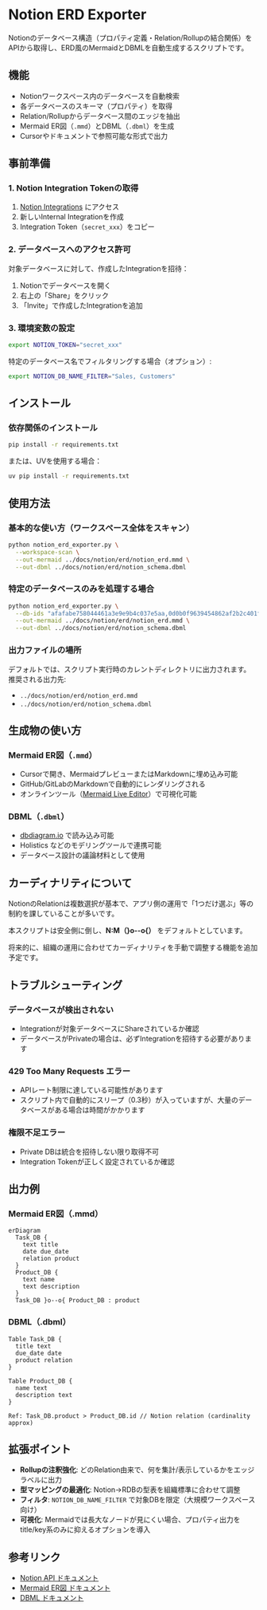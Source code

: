 # Notion ERD Exporter

Notionのデータベース構造（プロパティ定義・Relation/Rollupの結合関係）をAPIから取得し、ERD風のMermaidとDBMLを自動生成するスクリプトです。

## 機能

- Notionワークスペース内のデータベースを自動検索
- 各データベースのスキーマ（プロパティ）を取得
- Relation/Rollupからデータベース間のエッジを抽出
- Mermaid ER図（`.mmd`）とDBML（`.dbml`）を生成
- Cursorやドキュメントで参照可能な形式で出力

## 事前準備

### 1. Notion Integration Tokenの取得

1. [Notion Integrations](https://www.notion.so/my-integrations) にアクセス
2. 新しいInternal Integrationを作成
3. Integration Token（`secret_xxx`）をコピー

### 2. データベースへのアクセス許可

対象データベースに対して、作成したIntegrationを招待：
1. Notionでデータベースを開く
2. 右上の「Share」をクリック
3. 「Invite」で作成したIntegrationを追加

### 3. 環境変数の設定

```bash
export NOTION_TOKEN="secret_xxx"
```

特定のデータベース名でフィルタリングする場合（オプション）:
```bash
export NOTION_DB_NAME_FILTER="Sales, Customers"
```

## インストール

### 依存関係のインストール

```bash
pip install -r requirements.txt
```

または、UVを使用する場合：
```bash
uv pip install -r requirements.txt
```

## 使用方法

### 基本的な使い方（ワークスペース全体をスキャン）

```bash
python notion_erd_exporter.py \
  --workspace-scan \
  --out-mermaid ../docs/notion/erd/notion_erd.mmd \
  --out-dbml ../docs/notion/erd/notion_schema.dbml
```

### 特定のデータベースのみを処理する場合

```bash
python notion_erd_exporter.py \
  --db-ids "afafabe758044461a3e9e9b4c037e5aa,0d0b0f9639454862af2b2c401f229ca6" \
  --out-mermaid ../docs/notion/erd/notion_erd.mmd \
  --out-dbml ../docs/notion/erd/notion_schema.dbml
```

### 出力ファイルの場所

デフォルトでは、スクリプト実行時のカレントディレクトリに出力されます。
推奨される出力先:
- `../docs/notion/erd/notion_erd.mmd`
- `../docs/notion/erd/notion_schema.dbml`

## 生成物の使い方

### Mermaid ER図（`.mmd`）

- Cursorで開き、MermaidプレビューまたはMarkdownに埋め込み可能
- GitHub/GitLabのMarkdownで自動的にレンダリングされる
- オンラインツール（[Mermaid Live Editor](https://mermaid.live/)）で可視化可能

### DBML（`.dbml`）

- [dbdiagram.io](https://dbdiagram.io/) で読み込み可能
- Holistics などのモデリングツールで連携可能
- データベース設計の議論材料として使用

## カーディナリティについて

NotionのRelationは複数選択が基本で、アプリ側の運用で「1つだけ選ぶ」等の制約を課していることが多いです。

本スクリプトは安全側に倒し、**N:M（}o--o{）** をデフォルトとしています。

将来的に、組織の運用に合わせてカーディナリティを手動で調整する機能を追加予定です。

## トラブルシューティング

### データベースが検出されない

- Integrationが対象データベースにShareされているか確認
- データベースがPrivateの場合は、必ずIntegrationを招待する必要があります

### 429 Too Many Requests エラー

- APIレート制限に達している可能性があります
- スクリプト内で自動的にスリープ（0.3秒）が入っていますが、大量のデータベースがある場合は時間がかかります

### 権限不足エラー

- Private DBは統合を招待しない限り取得不可
- Integration Tokenが正しく設定されているか確認

## 出力例

### Mermaid ER図（.mmd）

```mermaid
erDiagram
  Task_DB {
    text title
    date due_date
    relation product
  }
  Product_DB {
    text name
    text description
  }
  Task_DB }o--o{ Product_DB : product
```

### DBML（.dbml）

```dbml
Table Task_DB {
  title text
  due_date date
  product relation
}

Table Product_DB {
  name text
  description text
}

Ref: Task_DB.product > Product_DB.id // Notion relation (cardinality approx)
```

## 拡張ポイント

- **Rollupの注釈強化**: どのRelation由来で、何を集計/表示しているかをエッジラベルに出力
- **型マッピングの最適化**: Notion→RDBの型表を組織標準に合わせて調整
- **フィルタ**: `NOTION_DB_NAME_FILTER` で対象DBを限定（大規模ワークスペース向け）
- **可視化**: Mermaidでは長大なノードが見にくい場合、プロパティ出力をtitle/key系のみに抑えるオプションを導入

## 参考リンク

- [Notion API ドキュメント](https://developers.notion.com/reference)
- [Mermaid ER図 ドキュメント](https://mermaid.js.org/syntax/entityRelationshipDiagram.html)
- [DBML ドキュメント](https://dbml.dbdiagram.io/home)


